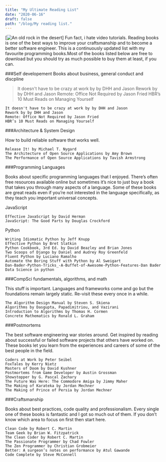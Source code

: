 ```yaml
---
title: "My Ultimate Reading List"
date: "2020-06-16"
draft: false
path: "/blog/My reading list."
---
```

[![An old rock in the desert](https://miro.medium.com/max/3240/1*L1Aa_3KKwLEWYtA1AXnAKw.jpeg "Shiprock, New Mexico by Beau Rogers")]
Fun fact, i hate video tutorials.
Reading books is one of the best ways to improve your craftsmanship and to become a better software engineer. This is a continuously updated list with my favourite programming books.Most of the books listed below are free to download but you should try as much possible to buy them at least, if you can.

###Self developement 
Books about business, general conduct and discpline

>It doesn't have to be crazy at work by by DHH and Jason
>Rework by by DHH and Jason
>Remote: Office Not Required by Jason Fried
>HBR’s 10 Must Reads on Managing Yourself

```
It doesn't have to be crazy at work by by DHH and Jason
Rework by by DHH and Jason
Remote: Office Not Required by Jason Fried
HBR’s 10 Must Reads on Managing Yourself

```


###Architecture & System Design

How to build reliable software that works well.

```
Release It! by Michael T. Nygard
The Architecture of Open Source Applications by Amy Brown
The Performance of Open Source Applications by Tavish Armstrong
```


###Programming Languages

Books about specific programming languages that I enjoyed. There’s often free resources available online but sometimes it’s nice to just buy a book that takes you through many aspects of a language. Some of these books are great reads even if you’re not interested in the language specifically, as they teach you important universal concepts.

JavaScript
```
Effective JavaScript by David Herman
JavaScript: The Good Parts by Douglas Crockford
```
Python
```
Writing Idiomatic Python by Jeff Knupp
Effective Python by Bret Slatkin
Python Cookbook, 3rd Ed. by David Beazley and Brian Jones
Two Scoops of Django by Daniel and Audrey Roy Greenfeld
Fluent Python by Luciano Ramalho
Automate the Boring Stuff with Python by Al Sweigart
Dan-Bader-Python-Tricks_-A-Buffet-of-Awesome-Python-Features-Dan Bader
Data Science in python

```


###CompSci fundamentals, algorithms, and math

This stuff is important. Languages and frameworks come and go but the foundations remain largely static. Re-visit these every once in a while.
   ```
The Algorithm Design Manual by Steven S. Skiena
Algorithms by Dasgupta, Papadimitriou, and Vazirani
Introduction to Algorithms by Thomas H. Cormen
Concrete Mathematics by Ronald L. Graham
   ```


###Postmortems

The best software engineering war stories around. Get inspired by reading about successful or failed software projects that others have worked on. These books let you learn from the experiences and careers of some of the best people in the field.
   ```
Coders at Work by Peter Seibel
FoxTales by Kerry Nietz
Masters of Doom by David Kushner
Postmortems from Game Developer by Austin Grossman
Showstopper by G. Pascal Zachary
The Future Was Here: The Commodore Amiga by Jimmy Maher
The Making of Karateka by Jordan Mechner
The Making of Prince of Persia by Jordan Mechner
```


###Craftsmanship

Books about best practices, code quality and professionalism. Every single one of these books is fantastic and I got so much out of them. If you don’t know which area to focus on first then start here.
```
Clean Code by Robert C. Martin
Team Geek by Brian W. Fitzpatrick
The Clean Coder by Robert C. Martin
The Passionate Programmer by Chad Fowler
The Zen Programmer by Christian Grobmeier
Better: A surgeon’s notes on performance by Atul Gawande
Code Complete by Steve McConnell
```
